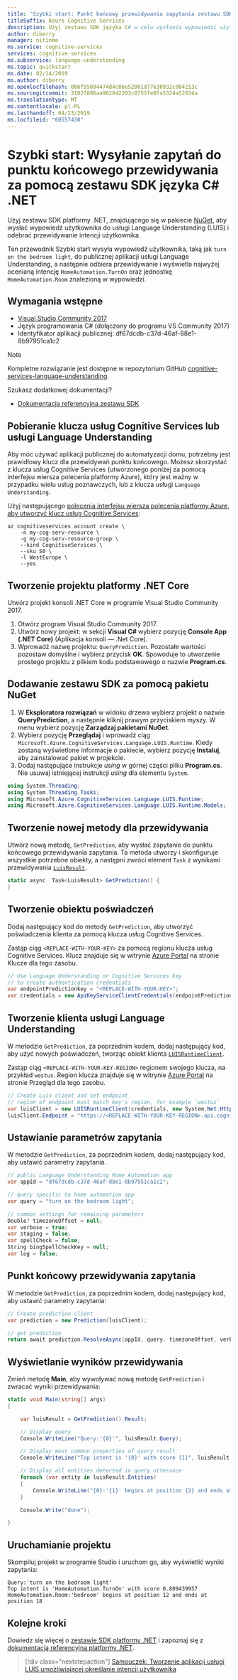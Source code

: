 ```yaml
---
title: 'Szybki start: Punkt końcowy przewidywania zapytania zestawu SDK języka C#'
titleSuffix: Azure Cognitive Services
description: Użyj zestawu SDK języka C# w celu wysłania wypowiedzi użytkownika do usługi LUIS i odebrania przewidywania.
author: diberry
manager: nitinme
ms.service: cognitive-services
services: cognitive-services
ms.subservice: language-understanding
ms.topic: quickstart
ms.date: 02/14/2019
ms.author: diberry
ms.openlocfilehash: 086f55094474d4c06e52001d77630932cd04213c
ms.sourcegitcommit: 3102f886aa962842303c8753fe8fa5324a52834a
ms.translationtype: MT
ms.contentlocale: pl-PL
ms.lasthandoff: 04/23/2019
ms.locfileid: "60557430"
---
```

# <a name="quickstart-query-prediction-endpoint-with-c-net-sdk"></a>Szybki start: Wysyłanie zapytań do punktu końcowego przewidywania za pomocą zestawu SDK języka C# .NET

Użyj zestawu SDK platformy .NET, znajdującego się w pakiecie [NuGet](https://www.nuget.org/packages/Microsoft.Azure.CognitiveServices.Language.LUIS.Runtime/), aby wysłać wypowiedź użytkownika do usługi Language Understanding (LUIS) i odebrać przewidywanie intencji użytkownika. 

Ten przewodnik Szybki start wysyła wypowiedź użytkownika, taką jak `turn on the bedroom light`, do publicznej aplikacji usługi Language Understanding, a następnie odbiera przewidywanie i wyświetla najwyżej ocenianą intencję `HomeAutomation.TurnOn` oraz jednostkę `HomeAutomation.Room` znalezioną w wypowiedzi. 

## <a name="prerequisites"></a>Wymagania wstępne

* [Visual Studio Community 2017](https://visualstudio.microsoft.com/vs/community/)
* Język programowania C# (dołączony do programu VS Community 2017)
* Identyfikator aplikacji publicznej: df67dcdb-c37d-46af-88e1-8b97951ca1c2

> [!Note]
> Kompletne rozwiązanie jest dostępne w repozytorium GitHub [cognitive-services-language-understanding](https://github.com/Azure-Samples/cognitive-services-language-understanding/tree/master/documentation-samples/sdk-quickstarts/c%23/UsePredictionRuntime).

Szukasz dodatkowej dokumentacji?

 * [Dokumentacja referencyjna zestawu SDK](https://docs.microsoft.com/dotnet/api/overview/azure/cognitiveservices/client/languageunderstanding?view=azure-dotnet)


## <a name="get-cognitive-services-or-language-understanding-key"></a>Pobieranie klucza usług Cognitive Services lub usługi Language Understanding

Aby móc używać aplikacji publicznej do automatyzacji domu, potrzebny jest prawidłowy klucz dla przewidywań punktu końcowego. Możesz skorzystać z klucza usług Cognitive Services (utworzonego poniżej za pomocą interfejsu wiersza polecenia platformy Azure), który jest ważny w przypadku wielu usług poznawczych, lub z klucza usługi `Language Understanding`. 

Użyj następującego [polecenia interfejsu wiersza polecenia platformy Azure, aby utworzyć klucz usług Cognitive Services](https://docs.microsoft.com/cli/azure/cognitiveservices/account?view=azure-cli-latest#az-cognitiveservices-account-create):

```azurecli-interactive
az cognitiveservices account create \
    -n my-cog-serv-resource \
    -g my-cog-serv-resource-group \
    --kind CognitiveServices \
    --sku S0 \
    -l WestEurope \ 
    --yes
```

## <a name="create-net-core-project"></a>Tworzenie projektu platformy .NET Core

Utwórz projekt konsoli .NET Core w programie Visual Studio Community 2017.

1. Otwórz program Visual Studio Community 2017.
1. Utwórz nowy projekt: w sekcji **Visual C#** wybierz pozycję **Console App (.NET Core)** (Aplikacja konsoli — .Net Core).
1. Wprowadź nazwę projektu: `QueryPrediction`. Pozostałe wartości pozostaw domyślne i wybierz przycisk **OK**.
    Spowoduje to utworzenie prostego projektu z plikiem kodu podstawowego o nazwie **Program.cs**.

## <a name="add-sdk-with-nuget"></a>Dodawanie zestawu SDK za pomocą pakietu NuGet

1. W **Eksploratora rozwiązań** w widoku drzewa wybierz projekt o nazwie **QueryPrediction**, a następnie kliknij prawym przyciskiem myszy. W menu wybierz pozycję **Zarządzaj pakietami NuGet**.
1. Wybierz pozycję **Przeglądaj** i wprowadź ciąg `Microsoft.Azure.CognitiveServices.Language.LUIS.Runtime`. Kiedy zostaną wyświetlone informacje o pakiecie, wybierz pozycję **Instaluj**, aby zainstalować pakiet w projekcie. 
1. Dodaj następujące instrukcje _using_ w górnej części pliku **Program.cs**. Nie usuwaj istniejącej instrukcji _using_ dla elementu `System`. 

```csharp
using System.Threading;
using System.Threading.Tasks;
using Microsoft.Azure.CognitiveServices.Language.LUIS.Runtime;
using Microsoft.Azure.CognitiveServices.Language.LUIS.Runtime.Models;
```

## <a name="create-a-new-method-for-the-prediction"></a>Tworzenie nowej metody dla przewidywania

Utwórz nową metodę, `GetPrediction`, aby wysłać zapytanie do punktu końcowego przewidywania zapytania. Ta metoda utworzy i skonfiguruje wszystkie potrzebne obiekty, a następni zwróci element `Task` z wynikami przewidywania [`LuisResult`](https://docs.microsoft.com/dotnet/api/microsoft.azure.cognitiveservices.language.luis.runtime.models.luisresult?view=azure-dotnet). 

```csharp
static async  Task<LuisResult> GetPrediction() {
}
```

## <a name="create-credentials-object"></a>Tworzenie obiektu poświadczeń

Dodaj następujący kod do metody `GetPrediction`, aby utworzyć poświadczenia klienta za pomocą klucza usług Cognitive Services.

Zastąp ciąg `<REPLACE-WITH-YOUR-KEY>` za pomocą regionu klucza usług Cognitive Services. Klucz znajduje się w witrynie [Azure Portal](https://portal.azure.com) na stronie Klucze dla tego zasobu.

```csharp
// Use Language Understanding or Cognitive Services key
// to create authentication credentials
var endpointPredictionkey = "<REPLACE-WITH-YOUR-KEY>";
var credentials = new ApiKeyServiceClientCredentials(endpointPredictionkey);
```

## <a name="create-language-understanding-client"></a>Tworzenie klienta usługi Language Understanding

W metodzie `GetPrediction`, za poprzednim kodem, dodaj następujący kod, aby użyć nowych poświadczeń, tworząc obiekt klienta [`LUISRuntimeClient`](https://docs.microsoft.com/dotnet/api/microsoft.azure.cognitiveservices.language.luis.runtime.luisruntimeclient.-ctor?view=azure-dotnet#Microsoft_Azure_CognitiveServices_Language_LUIS_Runtime_LUISRuntimeClient__ctor_Microsoft_Rest_ServiceClientCredentials_System_Net_Http_DelegatingHandler___). 

Zastąp ciąg `<REPLACE-WITH-YOUR-KEY-REGION>` regionem swojego klucza, na przykład `westus`. Region klucza znajduje się w witrynie [Azure Portal](https://portal.azure.com) na stronie Przegląd dla tego zasobu.

```csharp
// Create Luis client and set endpoint
// region of endpoint must match key's region, for example `westus`
var luisClient = new LUISRuntimeClient(credentials, new System.Net.Http.DelegatingHandler[] { });
luisClient.Endpoint = "https://<REPLACE-WITH-YOUR-KEY-REGION>.api.cognitive.microsoft.com";
```

## <a name="set-query-parameters"></a>Ustawianie parametrów zapytania

W metodzie `GetPrediction`, za poprzednim kodem, dodaj następujący kod, aby ustawić parametry zapytania.

```csharp
// public Language Understanding Home Automation app
var appId = "df67dcdb-c37d-46af-88e1-8b97951ca1c2";

// query specific to home automation app
var query = "turn on the bedroom light";

// common settings for remaining parameters
Double? timezoneOffset = null;
var verbose = true;
var staging = false;
var spellCheck = false;
String bingSpellCheckKey = null;
var log = false;
```

## <a name="query-prediction-endpoint"></a>Punkt końcowy przewidywania zapytania

W metodzie `GetPrediction`, za poprzednim kodem, dodaj następujący kod, aby ustawić parametry zapytania:

```csharp
// Create prediction client
var prediction = new Prediction(luisClient);

// get prediction
return await prediction.ResolveAsync(appId, query, timezoneOffset, verbose, staging, spellCheck, bingSpellCheckKey, log, CancellationToken.None);
```

## <a name="display-prediction-results"></a>Wyświetlanie wyników przewidywania

Zmień metodę **Main**, aby wywoływać nową metodę `GetPrediction` i zwracać wyniki przewidywania:

```csharp
static void Main(string[] args)
{

    var luisResult = GetPrediction().Result;

    // Display query
    Console.WriteLine("Query:'{0}'", luisResult.Query);

    // Display most common properties of query result
    Console.WriteLine("Top intent is '{0}' with score {1}", luisResult.TopScoringIntent.Intent,luisResult.TopScoringIntent.Score);

    // Display all entities detected in query utterance
    foreach (var entity in luisResult.Entities)
    {
        Console.WriteLine("{0}:'{1}' begins at position {2} and ends at position {3}", entity.Type, entity.Entity, entity.StartIndex, entity.EndIndex);
    }

    Console.Write("done");

}
```

## <a name="run-the-project"></a>Uruchamianie projektu

Skompiluj projekt w programie Studio i uruchom go, aby wyświetlić wyniki zapytania:

```console
Query:'turn on the bedroom light'
Top intent is 'HomeAutomation.TurnOn' with score 0.809439957
HomeAutomation.Room:'bedroom' begins at position 12 and ends at position 18
```

## <a name="next-steps"></a>Kolejne kroki

Dowiedz się więcej o [zestawie SDK platformy .NET](https://www.nuget.org/packages/Microsoft.Azure.CognitiveServices.Language.LUIS.Runtime/) i zapoznaj się z [dokumentacją referencyjna platformy .NET](https://docs.microsoft.com/dotnet/api/overview/azure/cognitiveservices/client/languageunderstanding?view=azure-dotnet). 

> [!div class="nextstepaction"] 
> [Samouczek: Tworzenie aplikacji usługi LUIS umożliwiającej określanie intencji użytkownika](luis-quickstart-intents-only.md) 